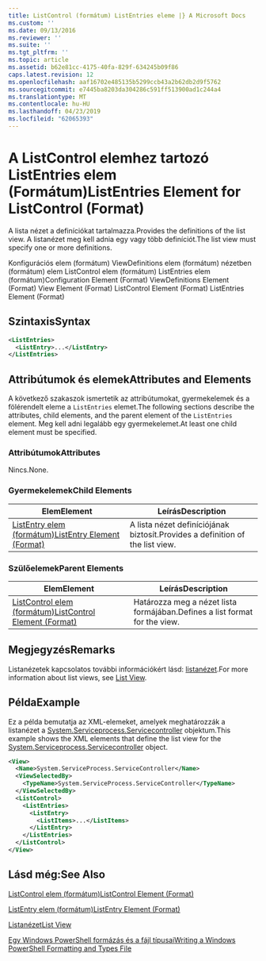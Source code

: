 ```yaml
---
title: ListControl (formátum) ListEntries eleme |} A Microsoft Docs
ms.custom: ''
ms.date: 09/13/2016
ms.reviewer: ''
ms.suite: ''
ms.tgt_pltfrm: ''
ms.topic: article
ms.assetid: b62e81cc-4175-40fa-829f-634245b09f86
caps.latest.revision: 12
ms.openlocfilehash: aaf16702e485135b5299ccb43a2b62db2d9f5762
ms.sourcegitcommit: e7445ba8203da304286c591ff513900ad1c244a4
ms.translationtype: MT
ms.contentlocale: hu-HU
ms.lasthandoff: 04/23/2019
ms.locfileid: "62065393"
---
```

# <a name="listentries-element-for-listcontrol-format"></a><span data-ttu-id="95536-102">A ListControl elemhez tartozó ListEntries elem (Formátum)</span><span class="sxs-lookup"><span data-stu-id="95536-102">ListEntries Element for ListControl (Format)</span></span>

<span data-ttu-id="95536-103">A lista nézet a definíciókat tartalmazza.</span><span class="sxs-lookup"><span data-stu-id="95536-103">Provides the definitions of the list view.</span></span> <span data-ttu-id="95536-104">A listanézet meg kell adnia egy vagy több definíciót.</span><span class="sxs-lookup"><span data-stu-id="95536-104">The list view must specify one or more definitions.</span></span>

<span data-ttu-id="95536-105">Konfigurációs elem (formátum) ViewDefinitions elem (formátum) nézetben (formátum) elem ListControl elem (formátum) ListEntries elem (formátum)</span><span class="sxs-lookup"><span data-stu-id="95536-105">Configuration Element (Format) ViewDefinitions Element (Format) View Element (Format) ListControl Element (Format) ListEntries Element (Format)</span></span>

## <a name="syntax"></a><span data-ttu-id="95536-106">Szintaxis</span><span class="sxs-lookup"><span data-stu-id="95536-106">Syntax</span></span>

```xml
<ListEntries>
  <ListEntry>...</ListEntry>
</ListEntries>
```

## <a name="attributes-and-elements"></a><span data-ttu-id="95536-107">Attribútumok és elemek</span><span class="sxs-lookup"><span data-stu-id="95536-107">Attributes and Elements</span></span>

<span data-ttu-id="95536-108">A következő szakaszok ismertetik az attribútumokat, gyermekelemek és a fölérendelt eleme a `ListEntries` elemet.</span><span class="sxs-lookup"><span data-stu-id="95536-108">The following sections describe the attributes, child elements, and the parent element of the `ListEntries` element.</span></span> <span data-ttu-id="95536-109">Meg kell adni legalább egy gyermekelemet.</span><span class="sxs-lookup"><span data-stu-id="95536-109">At least one child element must be specified.</span></span>

### <a name="attributes"></a><span data-ttu-id="95536-110">Attribútumok</span><span class="sxs-lookup"><span data-stu-id="95536-110">Attributes</span></span>

<span data-ttu-id="95536-111">Nincs.</span><span class="sxs-lookup"><span data-stu-id="95536-111">None.</span></span>

### <a name="child-elements"></a><span data-ttu-id="95536-112">Gyermekelemek</span><span class="sxs-lookup"><span data-stu-id="95536-112">Child Elements</span></span>

|<span data-ttu-id="95536-113">Elem</span><span class="sxs-lookup"><span data-stu-id="95536-113">Element</span></span>|<span data-ttu-id="95536-114">Leírás</span><span class="sxs-lookup"><span data-stu-id="95536-114">Description</span></span>|
|-------------|-----------------|
|[<span data-ttu-id="95536-115">ListEntry elem (formátum)</span><span class="sxs-lookup"><span data-stu-id="95536-115">ListEntry Element (Format)</span></span>](./listentry-element-for-listcontrol-format.md)|<span data-ttu-id="95536-116">A lista nézet definíciójának biztosít.</span><span class="sxs-lookup"><span data-stu-id="95536-116">Provides a definition of the list view.</span></span>|

### <a name="parent-elements"></a><span data-ttu-id="95536-117">Szülőelemek</span><span class="sxs-lookup"><span data-stu-id="95536-117">Parent Elements</span></span>

|<span data-ttu-id="95536-118">Elem</span><span class="sxs-lookup"><span data-stu-id="95536-118">Element</span></span>|<span data-ttu-id="95536-119">Leírás</span><span class="sxs-lookup"><span data-stu-id="95536-119">Description</span></span>|
|-------------|-----------------|
|[<span data-ttu-id="95536-120">ListControl elem (formátum)</span><span class="sxs-lookup"><span data-stu-id="95536-120">ListControl Element (Format)</span></span>](./listcontrol-element-format.md)|<span data-ttu-id="95536-121">Határozza meg a nézet lista formájában.</span><span class="sxs-lookup"><span data-stu-id="95536-121">Defines a list format for the view.</span></span>|

## <a name="remarks"></a><span data-ttu-id="95536-122">Megjegyzés</span><span class="sxs-lookup"><span data-stu-id="95536-122">Remarks</span></span>

<span data-ttu-id="95536-123">Listanézetek kapcsolatos további információkért lásd: [listanézet](./creating-a-list-view.md).</span><span class="sxs-lookup"><span data-stu-id="95536-123">For more information about list views, see [List View](./creating-a-list-view.md).</span></span>

## <a name="example"></a><span data-ttu-id="95536-124">Példa</span><span class="sxs-lookup"><span data-stu-id="95536-124">Example</span></span>

<span data-ttu-id="95536-125">Ez a példa bemutatja az XML-elemeket, amelyek meghatározzák a listanézet a [System.Serviceprocess.Servicecontroller](/dotnet/api/System.ServiceProcess.ServiceController) objektum.</span><span class="sxs-lookup"><span data-stu-id="95536-125">This example shows the XML elements that define the list view for the [System.Serviceprocess.Servicecontroller](/dotnet/api/System.ServiceProcess.ServiceController) object.</span></span>

```xml
<View>
  <Name>System.ServiceProcess.ServiceController</Name>
  <ViewSelectedBy>
    <TypeName>System.ServiceProcess.ServiceController</TypeName>
  </ViewSelectedBy>
  <ListControl>
    <ListEntries>
      <ListEntry>
        <ListItems>...</ListItems>
      </ListEntry>
    </ListEntries>
  </ListControl>
</View>
```

## <a name="see-also"></a><span data-ttu-id="95536-126">Lásd még:</span><span class="sxs-lookup"><span data-stu-id="95536-126">See Also</span></span>

[<span data-ttu-id="95536-127">ListControl elem (formátum)</span><span class="sxs-lookup"><span data-stu-id="95536-127">ListControl Element (Format)</span></span>](./listcontrol-element-format.md)

[<span data-ttu-id="95536-128">ListEntry elem (formátum)</span><span class="sxs-lookup"><span data-stu-id="95536-128">ListEntry Element (Format)</span></span>](./listentry-element-for-listcontrol-format.md)

[<span data-ttu-id="95536-129">Listanézet</span><span class="sxs-lookup"><span data-stu-id="95536-129">List View</span></span>](./creating-a-list-view.md)

[<span data-ttu-id="95536-130">Egy Windows PowerShell formázás és a fájl típusai</span><span class="sxs-lookup"><span data-stu-id="95536-130">Writing a Windows PowerShell Formatting and Types File</span></span>](./writing-a-powershell-formatting-file.md)
